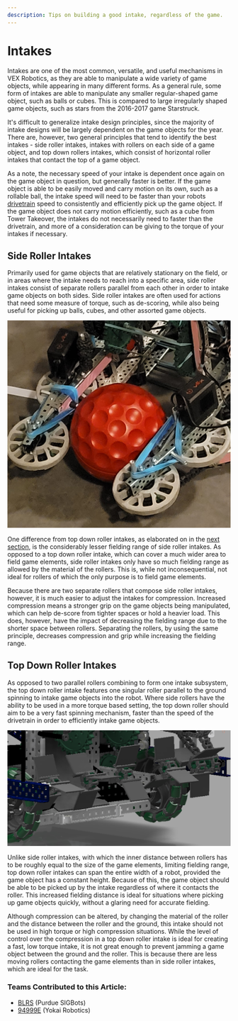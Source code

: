 ```yaml
---
description: Tips on building a good intake, regardless of the game.
---
```


# Intakes

Intakes are one of the most common, versatile, and useful mechanisms in VEX Robotics, as they are able to manipulate a wide variety of game objects, while appearing in many different forms. As a general rule, some form of intakes are able to manipulate any smaller regular-shaped game object, such as balls or cubes. This is compared to large irregularly shaped game objects, such as stars from the 2016-2017 game Starstruck.

It's difficult to generalize intake design principles, since the majority of intake designs will be largely dependent on the game objects for the year. There are, however, two general principles that tend to identify the best intakes - side roller intakes, intakes with rollers on each side of a game object, and top down rollers intakes, which consist of horizontal roller intakes that contact the top of a game object.

As a note, the necessary speed of your intake is dependent once again on the game object in question, but generally faster is better. If the game object is able to be easily moved and carry motion on its own, such as a rollable ball, the intake speed will need to be faster than your robots [drivetrain](vex-drivetrains.md) speed to consistently and efficiently pick up the game object. If the game object does not carry motion efficiently, such as a cube from Tower Takeover, the intakes do not necessarily need to faster than the drivetrain, and more of a consideration can be giving to the torque of your intakes if necessary.

## Side Roller Intakes

Primarily used for game objects that are relatively stationary on the field, or in areas where the intake needs to reach into a specific area, side roller intakes consist of separate rollers parallel from each other in order to intake game objects on both sides. Side roller intakes are often used for actions that need some measure of torque, such as de-scoring, while also being useful for picking up balls, cubes, and other assorted game objects.

![Side Roller Intakes (94999E Change Up 2021)](../.gitbook/assets/SROLL.jpg)

One difference from top down roller intakes, as elaborated on in the [next section](intakes.md#top-down-roller-intakes), is the considerably lesser fielding range of side roller intakes. As opposed to a top down roller intake, which can cover a much wider area to field game elements, side roller intakes only have so much fielding range as allowed by the material of the rollers. This is, while not inconsequential, not ideal for rollers of which the only purpose is to field game elements.

Because there are two separate rollers that compose side roller intakes, however, it is much easier to adjust the intakes for compression. Increased compression means a stronger grip on the game objects being manipulated, which can help de-score from tighter spaces or hold a heavier load. This does, however, have the impact of decreasing the fielding range due to the shorter space between rollers. Separating the rollers, by using the same principle, decreases compression and grip while increasing the fielding range.

## Top Down Roller Intakes

As opposed to two parallel rollers combining to form one intake subsystem, the top down roller intake features one singular roller parallel to the ground spinning to intake game objects into the robot. Where side rollers have the ability to be used in a more torque based setting, the top down roller should aim to be a very fast spinning mechanism, faster than the speed of the drivetrain in order to efficiently intake game objects.

![Top Roller Intake (929U Turning Point 2019, Remembering the Best)](../.gitbook/assets/roll.PNG)

Unlike side roller intakes, with which the inner distance between rollers has to be roughly equal to the size of the game elements, limiting fielding range, top down roller intakes can span the entire width of a robot, provided the game object has a constant height. Because of this, the game object should be able to be picked up by the intake regardless of where it contacts the roller. This increased fielding distance is ideal for situations where picking up game objects quickly, without a glaring need for accurate fielding.

Although compression can be altered, by changing the material of the roller and the distance between the roller and the ground, this intake should not be used in high torque or high compression situations. While the level of control over the compression in a top down roller intake is ideal for creating a fast, low torque intake, it is not great enough to prevent jamming a game object between the ground and the roller. This is because there are less moving rollers contacting the game elements than in side roller intakes, which are ideal for the task.



### Teams Contributed to this Article:

* [BLRS](https://purduesigbots.com) (Purdue SIGBots)
* [94999E](https://www.youtube.com/channel/UCp1jTU7WF3PEVukDW3qOGpA) (Yokai Robotics)
